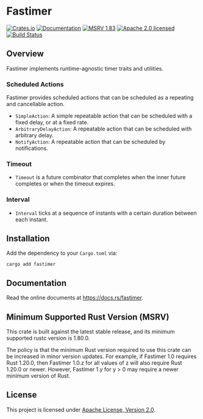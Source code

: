 # Fastimer

[![Crates.io][crates-badge]][crates-url]
[![Documentation][docs-badge]][docs-url]
[![MSRV 1.83][msrv-badge]](https://www.whatrustisit.com)
[![Apache 2.0 licensed][license-badge]][license-url]
[![Build Status][actions-badge]][actions-url]

[crates-badge]: https://img.shields.io/crates/v/fastimer.svg
[crates-url]: https://crates.io/crates/fastimer
[docs-badge]: https://docs.rs/fastimer/badge.svg
[msrv-badge]: https://img.shields.io/badge/MSRV-1.83-green?logo=rust
[docs-url]: https://docs.rs/fastimer
[license-badge]: https://img.shields.io/crates/l/fastimer
[license-url]: LICENSE
[actions-badge]: https://github.com/fast/fastimer/workflows/CI/badge.svg
[actions-url]:https://github.com/fast/fastimer/actions?query=workflow%3ACI

## Overview

Fastimer implements runtime-agnostic timer traits and utilities.

### Scheduled Actions

Fastimer provides scheduled actions that can be scheduled as a repeating and cancellable action.

* `SimpleAction`: A simple repeatable action that can be scheduled with a fixed delay, or at a fixed rate.
* `ArbitraryDelayAction`: A repeatable action that can be scheduled with arbitrary delay.
* `NotifyAction`: A repeatable action that can be scheduled by notifications.

### Timeout

* `Timeout` is a future combinator that completes when the inner future completes or when the timeout expires.

### Interval

* `Interval` ticks at a sequence of instants with a certain duration between each instant.

## Installation

Add the dependency to your `Cargo.toml` via:

```shell
cargo add fastimer
```

## Documentation

Read the online documents at https://docs.rs/fastimer.

## Minimum Supported Rust Version (MSRV)

This crate is built against the latest stable release, and its minimum supported rustc version is 1.80.0.

The policy is that the minimum Rust version required to use this crate can be increased in minor version updates. For example, if Fastimer 1.0 requires Rust 1.20.0, then Fastimer 1.0.z for all values of z will also require Rust 1.20.0 or newer. However, Fastimer 1.y for y > 0 may require a newer minimum version of Rust.

## License

This project is licensed under [Apache License, Version 2.0](LICENSE).

